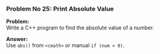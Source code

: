### Problem No 25: Print Absolute Value

**Problem:**  
Write a C++ program to find the absolute value of a number.

**Answer:**  
Use `abs()` from `<cmath>` or manual `if (num < 0)`.
